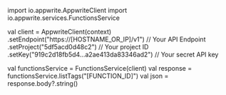 import io.appwrite.AppwriteClient
import io.appwrite.services.FunctionsService

val client = AppwriteClient(context)
  .setEndpoint("https://[HOSTNAME_OR_IP]/v1") // Your API Endpoint
  .setProject("5df5acd0d48c2") // Your project ID
  .setKey("919c2d18fb5d4...a2ae413da83346ad2") // Your secret API key

val functionsService = FunctionsService(client)
val response = functionsService.listTags("[FUNCTION_ID]")
val json = response.body?.string()